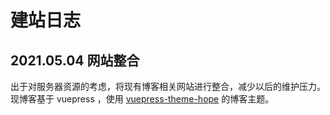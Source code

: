 # 建站日志

## 2021.05.04 网站整合
出于对服务器资源的考虑，将现有博客相关网站进行整合，减少以后的维护压力。现博客基于 vuepress ，使用 [vuepress-theme-hope](https://vuepress-theme-hope.github.io/zh/) 的博客主题。